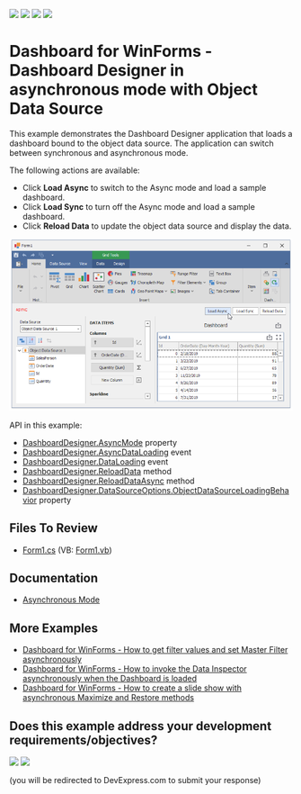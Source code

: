 <!-- default badges list -->
![](https://img.shields.io/endpoint?url=https://codecentral.devexpress.com/api/v1/VersionRange/213933664/24.2.1%2B)
[![](https://img.shields.io/badge/Open_in_DevExpress_Support_Center-FF7200?style=flat-square&logo=DevExpress&logoColor=white)](https://supportcenter.devexpress.com/ticket/details/T828247)
[![](https://img.shields.io/badge/📖_How_to_use_DevExpress_Examples-e9f6fc?style=flat-square)](https://docs.devexpress.com/GeneralInformation/403183)
[![](https://img.shields.io/badge/💬_Leave_Feedback-feecdd?style=flat-square)](#does-this-example-address-your-development-requirementsobjectives)
<!-- default badges end -->

# Dashboard for WinForms - Dashboard Designer in asynchronous mode with Object Data Source

This example demonstrates the Dashboard Designer application that loads a dashboard bound to the object data source. The application can switch between synchronous and asynchronous mode.

The following actions are available:

* Click **Load Async** to switch to the Async mode and load a sample dashboard.
* Click **Load Sync** to turn off the Async mode and load a sample dashboard.
* Click **Reload Data** to update the object data source and display the data.

![](/images/screenshot.png)

API in this example:

* [DashboardDesigner.AsyncMode](https://docs.devexpress.com/Dashboard/DevExpress.DashboardWin.DashboardDesigner.AsyncMode) property
* [DashboardDesigner.AsyncDataLoading](https://docs.devexpress.com/Dashboard/DevExpress.DashboardWin.DashboardDesigner.AsyncDataLoading) event
* [DashboardDesigner.DataLoading](https://docs.devexpress.com/Dashboard/DevExpress.DashboardWin.DashboardDesigner.DataLoading) event
* [DashboardDesigner.ReloadData](https://docs.devexpress.com/Dashboard/DevExpress.DashboardWin.DashboardDesigner.ReloadData.overloads) method
* [DashboardDesigner.ReloadDataAsync](https://docs.devexpress.com/Dashboard/DevExpress.DashboardWin.DashboardDesigner.ReloadDataAsync.overloads) method
* [DashboardDesigner.DataSourceOptions.ObjectDataSourceLoadingBehavior](https://docs.devexpress.com/CoreLibraries/DevExpress.DataAccess.UI.Design.DataSourceOptionsContainer.ObjectDataSourceLoadingBehavior) property

## Files To Review

* [Form1.cs](./CS/DashboardDesignerAsyncModeExample/Form1.cs) (VB: [Form1.vb](./VB/DashboardDesignerAsyncModeExample/Form1.vb))

## Documentation

- [Asynchronous Mode](https://docs.devexpress.com/Dashboard/401305)

## More Examples

- [Dashboard for WinForms - How to get filter values and set Master Filter asynchronously](https://github.com/DevExpress-Examples/winforms-dashboard-async-mode-random-filter)
- [Dashboard for WinForms - How to invoke the Data Inspector asynchronously when the Dashboard is loaded](https://github.com/DevExpress-Examples/winforms-dashboard-async-mode-show-data-inspector)
- [Dashboard for WinForms - How to create a slide show with asynchronous Maximize and Restore methods](https://github.com/DevExpress-Examples/winforms-dashboard-async-mode-maximize-slide-show)
<!-- feedback -->
## Does this example address your development requirements/objectives?

[<img src="https://www.devexpress.com/support/examples/i/yes-button.svg"/>](https://www.devexpress.com/support/examples/survey.xml?utm_source=github&utm_campaign=winforms-dashboard-async-mode-designer-data-loading&~~~was_helpful=yes) [<img src="https://www.devexpress.com/support/examples/i/no-button.svg"/>](https://www.devexpress.com/support/examples/survey.xml?utm_source=github&utm_campaign=winforms-dashboard-async-mode-designer-data-loading&~~~was_helpful=no)

(you will be redirected to DevExpress.com to submit your response)
<!-- feedback end -->
